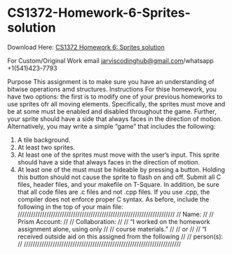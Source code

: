 # CS1372-Homework-6-Sprites-solution

Download Here: [CS1372 Homework 6: Sprites solution](https://jarviscodinghub.com/assignment/cs1372-homework-6-sprites-solution/)

For Custom/Original Work email jarviscodinghub@gmail.com/whatsapp +1(541)423-7793

Purpose
This assignment is to make sure you have an understanding of bitwise operations amd structures.
Instructions
For thise homework, you have two options: the first is to modify one of your previous homeworks to use
sprites ofr all moving elements. Specifically, the sprites must move and be at some must be enabled and
disabled throughout the game. Further, your sprite should have a side that always faces in the direction of
motion.
Alternatively, you may write a simple “game” that includes the following:
1. A tile background.
2. At least two sprites.
3. At least one of the sprites must move with the user’s input. This sprite should have a side that always
faces in the direction of motion.
4. At least one of the must must be hideable by pressing a button. Holding this button should not cause
the sprite to flash on and off.
Submit all C files, header files, and your makefile on T-Square. In addition, be sure that all code files are .c
files and not .cpp files. If you use .cpp, the compiler does not enforce proper C syntax.
As before, include the following in the top of your main file:
///////////////////////////////////////////////////////////////////////
// Name: //
// Prism Account: //
// Collaboration: //
// “I worked on the homework assignment alone, using only //
// course materials.” //
// or //
// “I received outside aid on this assigned from the following //
// person(s): //
///////////////////////////////////////////////////////////////////////

